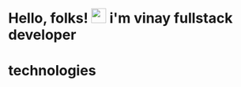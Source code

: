 # 
# Hello, folks! <img src="https://raw.githubusercontent.com/MartinHeinz/MartinHeinz/master/wave.gif" width="30px"> i'm vinay fullstack developer

# technologies
<img src="https://www.google.com/url?sa=i&url=https%3A%2F%2Ffullstackfeed.com%2Fcustomizing-create-react-app-how-to-make-your-own-create-react-app-template%2F&psig=AOvVaw1lLyHBP_7ctViJXtlQUE7x&ust=1640438954829000&source=images&cd=vfe&ved=0CAgQjRxqFwoTCJjF8bvF_PQCFQAAAAAdAAAAABAK" width="10px">


